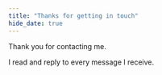 ```yaml
---
title: "Thanks for getting in touch"
hide_date: true
---
```


Thank you for contacting me.

I read and reply to every message I receive.